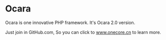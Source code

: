 # Ocara
Ocara is one innovative PHP framework.
It's Ocara 2.0 version.

Just join in GitHub.com, So you can click to www.onecore.cn to learn more.
